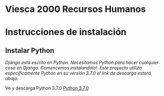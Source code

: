 # Viesca 2000 Recursos Humanos

# Instrucciones de instalación

## Instalar Python
  
*Django esta escrito en Python. Necesitamos Python para hacer cualquier cosa en Django. Comencemos instalandolo!. Este proyecto utiliza específicamente Python en su versión 3.7.0* *el link de descarga estará abajo.*

Ve y descarga Python 3.7.0 [Python 3.7.0](https://www.python.org/downloads/release/python-370/) 






